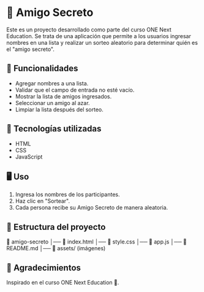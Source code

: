 # 🎁 Amigo Secreto   

Este es un proyecto desarrollado como parte del curso ONE Next Education. Se trata de una aplicación que permite a los usuarios ingresar nombres en una lista y realizar un sorteo aleatorio para determinar quién es el "amigo secreto".  

## 🚀 Funcionalidades  
- Agregar nombres a una lista.  
- Validar que el campo de entrada no esté vacío.  
- Mostrar la lista de amigos ingresados.  
- Seleccionar un amigo al azar.  
- Limpiar la lista después del sorteo.  

## 📌 Tecnologías utilizadas  
- HTML  
- CSS  
- JavaScript  

## 🖥️ Uso
1. Ingresa los nombres de los participantes.
2. Haz clic en "Sortear".
3. Cada persona recibe su Amigo Secreto de manera aleatoria. 

## 📁 Estructura del proyecto  
📂 amigo-secreto
│── 📄 index.html
│── 🎨 style.css
│── 🎲 app.js
│── 📜 README.md
│── 📁 assets/ (imágenes)

## 🙌 Agradecimientos
Inspirado en el curso ONE Next Education 🚀.
